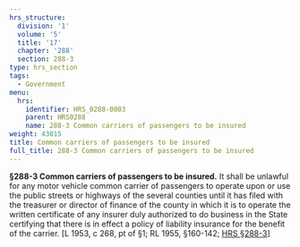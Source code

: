 ```yaml
---
hrs_structure:
  division: '1'
  volume: '5'
  title: '17'
  chapter: '288'
  section: 288-3
type: hrs_section
tags:
  - Government
menu:
  hrs:
    identifier: HRS_0288-0003
    parent: HRS0288
    name: 288-3 Common carriers of passengers to be insured
weight: 43015
title: Common carriers of passengers to be insured
full_title: 288-3 Common carriers of passengers to be insured
---
```

**§288-3 Common carriers of passengers to be insured.** It shall be unlawful for any motor vehicle common carrier of passengers to operate upon or use the public streets or highways of the several counties until it has filed with the treasurer or director of finance of the county in which it is to operate the written certificate of any insurer duly authorized to do business in the State certifying that there is in effect a policy of liability insurance for the benefit of the carrier. [L 1953, c 268, pt of §1; RL 1955, §160-142; [HRS §288-3](/title-17/chapter-288/section-288-3/)]